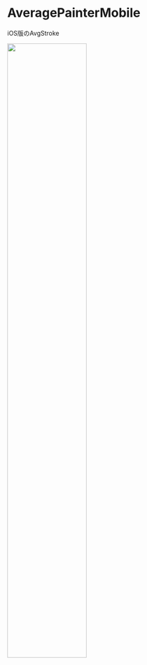# AveragePainterMobile
iOS版のAvgStroke

<img src="https://github.com/nshhhin/AveragePainterMobile/blob/master/demo1.gif" width=60% height=auto>

